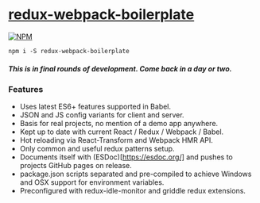 # [redux-webpack-boilerplate](https://npmjs.com/packages/redux-webpack-boilerplate)


[![NPM](https://nodei.co/npm/redux-webpack-boilerplate.png?stars=true&downloads=true)](https://nodei.co/npm/redux-webpack-boilerplate/)


`npm i -S redux-webpack-boilerplate`

##### This is in final rounds of development. Come back in a day or two.

### Features

* Uses latest ES6+ features supported in Babel.
* JSON and JS config variants for client and server.
* Basis for real projects, no mention of a demo app anywhere.
* Kept up to date with current React / Redux / Webpack / Babel.
* Hot reloading via React-Transform and Webpack HMR API.
* Only common and useful redux patterns setup.
* Documents itself with (ESDoc)[https://esdoc.org/] and pushes to projects GitHub pages on release.
* package.json scripts separated and pre-compiled to achieve Windows and OSX support for environment variables.
* Preconfigured with redux-idle-monitor and griddle redux extensions.
